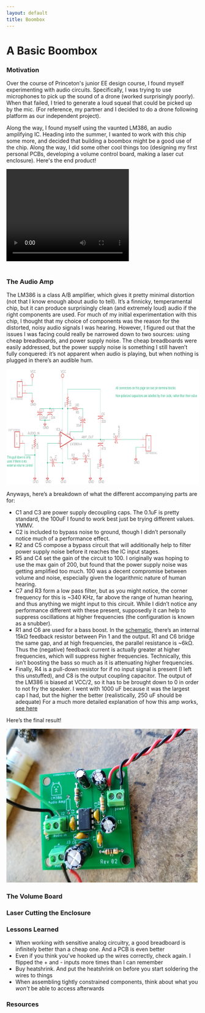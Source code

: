 ```yaml
---
layout: default
title: Boombox
---
```


# A Basic Boombox

### Motivation 

Over the course of Princeton's junior EE design course, I found myself experimenting with audio circuits. Specifically, I was trying to use microphones to pick up the sound of a drone (worked surprisingly poorly). When that failed, I tried to generate a loud squeal that could be picked up by the mic. (For reference, my partner and I decided to do a drone following platform as our independent project). 

Along the way, I found myself using the vaunted LM386, an audio amplifying IC. Heading into the summer, I wanted to work with this chip some more, and decided that building a boombox might be a good use of the chip. Along the way, I did some other cool things too (designing my first personal PCBs, developing a volume control board, making a laser cut enclosure). Here's the end product!

<video width="320" height="240" controls>
  <source src="../../assets/boombox_feeling_good.mp4" type="video/mp4">
Your browser does not support the video tag.
</video> <br> 
<br>

### The Audio Amp

The LM386 is a class A/B amplifier, which gives it pretty minimal distortion (not that I know enough about audio to tell). It’s a finnicky, temperamental chip, but it can produce surprisingly clean (and extremely loud) audio if the right components are used. For much of my initial experimentation with this chip, I thought that my choice of components was the reason for the distorted, noisy audio signals I was hearing. However, I figured out that the issues I was facing could really be narrowed down to two sources: using cheap breadboards, and power supply noise. The cheap breadboards were easily addressed, but the power supply noise is something I still haven’t fully conquered: it’s not apparent when audio is playing, but when nothing is plugged in there’s an audible hum. 

<img src="../../assets/schematic.png" alt="made in Eagle" width="1200" height="300">

Anyways, here’s a breakdown of what the different accompanying parts are for:
* C1 and C3 are power supply decoupling caps. The 0.1uF is pretty standard, the 100uF I found to work best just be trying different values. YMMV. 
* C2 is included to bypass noise to ground, though I didn’t personally notice much of a performance effect. 
* R2 and C5 compose a bypass circuit that will additionally help to filter power supply noise before it reaches the IC input stages. 
* R5 and C4 set the gain of the circuit to 100. I originally was hoping to use the max gain of 200, but found that the power supply noise was getting amplified too much. 100 was a decent compromise between volume and noise, especially given the logarithmic nature of human hearing.
* C7 and R3 form a low pass filter, but as you might notice, the corner frequency for this is ~340 KHz, far above the range of human hearing, and thus anything we might input to this circuit. While I didn’t notice any performance different with these present, supposedly it can help to suppress oscillations at higher frequencies (the configuration is known as a snubber). 
* R1 and C6 are used for a bass boost. In the [schematic]( http://www.ti.com/lit/ds/symlink/lm386.pdf), there’s an internal 15kΩ feedback resistor between Pin 1 and the output. R1 and C6 bridge the same gap, and at high frequencies, the parallel resistance is ~6kΩ. Thus the (negative) feedback current is actually greater at higher frequencies, which will suppress higher frequencies. Technically, this isn’t boosting the bass so much as it is attenuating higher frequencies.
* Finally, R4 is a pull-down resistor for if no input signal is present (I left this unstuffed), and C8 is the output coupling capacitor. The output of the LM386 is biased at VCC/2, so it has to be brought down to 0 in order to not fry the speaker. I went with 1000 uF because it was the largest cap I had, but the higher the better (realistically, 250 uF should be adequate)
For a much more detailed explanation of how this amp works, [see here]( https://www.electrosmash.com/lm386-analysis)

Here’s the final result!

<img src="../../assets/SpeakerBoard.jpg" alt="assembled board" width="500" height="400">


### The Volume Board

### Laser Cutting the Enclosure

### Lessons Learned
* When working with sensitive analog circuitry, a good breadboard is infinitely better than a cheap one. And a PCB is even better
* Even if you think you've hooked up the wires correctly, check again. I flipped the + and - inputs more times than I can remember
* Buy heatshrink. And put the heatshrink on before you start soldering the wires to things
* When assembling tightly constrained components, think about what you *won't* be able to access afterwards

### Resources
